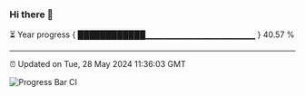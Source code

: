 ### Hi there 👋

⏳ Year progress { ████████████▁▁▁▁▁▁▁▁▁▁▁▁▁▁▁▁▁▁ } 40.57 %

---

⏰ Updated on Tue, 28 May 2024 11:36:03 GMT

![Progress Bar CI](https://github.com/IshwaranRudhara/GIT-ACTION/workflows/Progress%20Bar%20CI/badge.svg)
